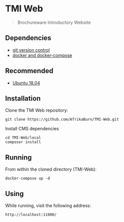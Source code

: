 # TMI Web

>Brochureware Introductory Website


## Dependencies

* [git version control](https://git-scm.com/)
* [docker and docker-compose](https://www.docker.com/)


## Recommended

* [Ubuntu 18.04](http://releases.ubuntu.com/18.04/)


## Installation

Clone the TMI Web repository:

```
git clone https://github.com/AfrikaBurn/TMI-Web.git
```
Install CMS dependencies
```
cd TMI-Web/local
composer install
```

## Running

From within the cloned directory (TMI-Web):

```
docker-compose up -d
```


## Using

While running, visit the following address:
```
http://localhost:11000/
```
